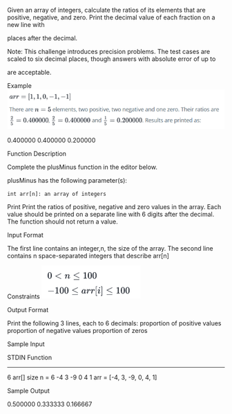 Given an array of integers, calculate the ratios of its elements that are positive, negative, and zero. Print the decimal value of each fraction on a new line with

places after the decimal.

Note: This challenge introduces precision problems. The test cases are scaled to six decimal places, though answers with absolute error of up to

are acceptable.

Example
![alt text](image.png)

0.400000
0.400000
0.200000

Function Description

Complete the plusMinus function in the editor below.

plusMinus has the following parameter(s):

    int arr[n]: an array of integers

Print
Print the ratios of positive, negative and zero values in the array. Each value should be printed on a separate line with 6 digits after the decimal. The function should not return a value.

Input Format

The first line contains an integer,n, the size of the array.
The second line contains n space-separated integers that describe arr[n]

Constraints
![alt text](image-1.png)

Output Format

Print the following 3 lines, each to 6 decimals:
proportion of positive values
proportion of negative values
proportion of zeros

Sample Input

STDIN Function

---

6 arr[] size n = 6
-4 3 -9 0 4 1 arr = [-4, 3, -9, 0, 4, 1]

Sample Output

0.500000
0.333333
0.166667
